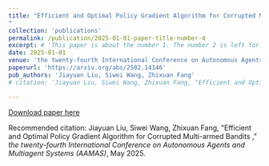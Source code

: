 ```yaml
---
title: "Efficient and Optimal Policy Gradient Algorithm for Corrupted Multi-armed Bandits
"
collection: 'publications'
permalink: /publication/2025-01-01-paper-title-number-4
excerpt: # 'This paper is about the number 1. The number 2 is left for future work.'
date: 2025-01-01
venue: 'the twenty-fourth International Conference on Autonomous Agents and Multiagent Systems (AAMAS)'
paperurl: 'https://arxiv.org/abs/2502.14146'
pub_authors: 'Jiayuan Liu, Siwei Wang, Zhixuan Fang'
# citation: 'Jiayuan Liu, Siwei Wang, Zhixuan Fang, "Efficient and Optimal Policy Gradient Algorithm for Corrupted Multi-armed Bandits," <i>the twenty-fourth International Conference on Autonomous Agents and Multiagent Systems (AAMAS)</i>, May 2025. '

---
```

<!-- This paper is about the number 1. The number 2 is left for future work. -->

[Download paper here](https://arxiv.org/abs/2502.14146)

Recommended citation: Jiayuan Liu, Siwei Wang, Zhixuan Fang, "Efficient and Optimal Policy Gradient Algorithm for Corrupted Multi-armed Bandits
," <i>the twenty-fourth International Conference on Autonomous Agents and Multiagent Systems (AAMAS)</i>, May 2025.